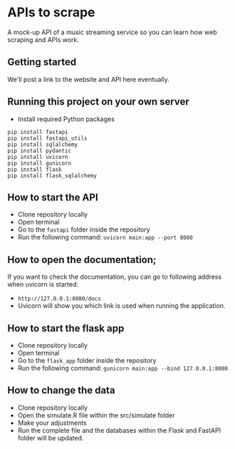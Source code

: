 # APIs to scrape

A mock-up API of a music streaming service so you can learn how web scraping and APIs work.

## Getting started

We'll post a link to the website and API here eventually.

## Running this project on your own server

- Install required Python packages

```
pip install fastapi
pip install fastapi_utils
pip install sqlalchemy
pip install pydantic
pip install uvicorn
pip install gunicorn
pip install flask
pip install flask_sqlalchemy
```

## How to start the API
- Clone repository locally
- Open terminal
- Go to the `fastapi` folder inside the repository
- Run the following command: `uvicorn main:app --port 8080`

## How to open the documentation;
If you want to check the documentation, you can go to following address when uvicorn is started: 
- `http://127.0.0.1:8080/docs`
- Uvicorn will show you which link is used when running the application.

## How to start the flask app
- Clone repository locally
- Open terminal
- Go to the `flask_app` folder inside the repository
- Run the following command: `gunicorn main:app --bind 127.0.0.1:8000`

## How to change the data
- Clone repository locally
- Open the simulate.R file within the src/simulate folder
- Make your adjustments
- Run the complete file and the databases within the Flask and FastAPI folder will be updated.

